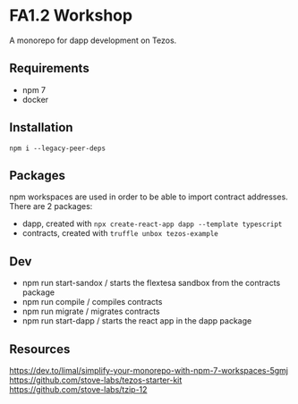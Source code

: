 # FA1.2 Workshop

A monorepo for dapp development on Tezos.

## Requirements

- npm 7
- docker

## Installation

`npm i --legacy-peer-deps`

## Packages

npm workspaces are used in order to be able to import contract addresses.  
There are 2 packages:

- dapp, created with `npx create-react-app dapp --template typescript`
- contracts, created with `truffle unbox tezos-example`

## Dev

- npm run start-sandox / starts the flextesa sandbox from the contracts package
- npm run compile / compiles contracts
- npm run migrate / migrates contracts
- npm run start-dapp / starts the react app in the dapp package

## Resources

https://dev.to/limal/simplify-your-monorepo-with-npm-7-workspaces-5gmj  
https://github.com/stove-labs/tezos-starter-kit  
https://github.com/stove-labs/tzip-12
